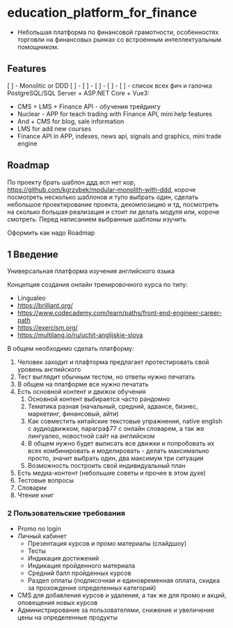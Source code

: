 # education_platform_for_finance
- Небольшая платформа по финансовой грамотности, особенностях торговли на финансовых рынках со встроенным интеллектуальным помощником.

## Features
[ ] - Monolitic or DDD 
[ ] - 
[ ] - 
[ ] - 
[ ] - 
[ ] - 
список всех фич и галочка
PostgreSQL/SQL Server + ASP.NET Core + Vue3:
- CMS + LMS + Finance API - обучения трейдингу
- Nuclear - APP for teach trading with Finance API, mini help features
- And + CMS for blog, sale information
- LMS for add new courses
- Finance API in APP, indexes, news api, signals and graphics, mini trade engine

Roadmap
- 


По проекту брать шаблон ддд асп нет кор, 
https://github.com/kgrzybek/modular-monolith-with-ddd, 
короче посмотреть несколько шаблонов и тупо выбрать один, сделать небольшое проектирование проекта, декомпозицию и тд, посмотреть на сколько большая реализация и стоит ли делать модуля или, короче смотреть. 
Перед написанием выбранные шаблоны изучить


Оформить как надо
  Roadmap


## 1 Введение

Универсальная платформа изучения английского языка

Концепция создания онлайн тренировочного курса по типу: 

- Lingualeo
- https://brilliant.org/
- https://www.codecademy.com/learn/paths/front-end-engineer-career-path
- https://exercism.org/
- https://multilang.io/ru/uchit-anglijskie-slova

В общем необходимо сделать платформу: 

1. Человек заходит и плафторма предлагает протестировать свой уровень английского
2. Тест выглядит обычным тестом, но ответы нужно печатать
3. В общем на платформе все нужно печатать
4. Есть основной контент и движок обучения
    1. Основной контент выбирается часто рандомно
    2. Тематика разная (начальный, средний, адвансе, бизнес, маркетинг, финансовый, айти)
    3. Как совместить китайские текстовые упражнения, native english с аудиодвижком, параграф77 с онлайн словарем, а так же лингуалео, новостной сайт на английском
    4. В общем нужно будет выписать все движки и попробовать их всех комбинировать и моделировать - делать максимально просто, значит выбрать один, два максимум три ситуации
    5. Возможность построить свой индивидуальный план
5. Есть медиа-контент (небольшие советы и прочее в этом духе)
6. Тестовые вопросы
7. Словарик
8. Чтение книг

### 2 Пользовательские требования

- Promo no login
- Личный кабинет
    - Презентация курсов и промо материалы (слайдшоу)
    - Тесты
    - Индикация достижений
    - Индикация пройденного материала
    - Средний балл пройденных курсов
    - Раздел оплаты (подписочная и единовременная оплата, скидка за прохождение определенных категорий)
- CMS для добавления курсов и удаления, а так же для промо и акций, оповещения новых курсов
- Администрирование за пользователями, снижение и увеличение цены на определенные продукты
